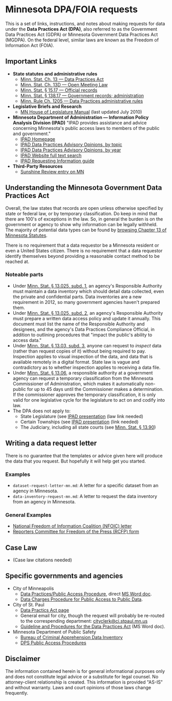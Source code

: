 # Minnesota DPA/FOIA requests

This is a set of links, instructions, and notes about making requests for data under the **Data Practices Act (DPA)**, also referred to as the Government Data Practices Act (GDPA) or Minnesota Government Data Practices Act (MGDPA).  On the federal level, similar laws are known as the Freedom of Information Act (FOIA).


## Important Links

* **State statutes and administrative rules**
    * [Minn. Stat. Ch. 13 — Data Practices Act](https://www.revisor.leg.state.mn.us/statutes/?id=13)
    * [Minn. Stat. Ch. 13D — Open Meeting Law](https://www.revisor.mn.gov/statutes/?id=13D)
    * [Minn. Stat. § 15.17 — Official records](https://www.revisor.mn.gov/statutes/?id=15.17)
    * [Minn. Stat. § 138.17 — Government records; administration](https://www.revisor.mn.gov/statutes/?id=138.17)
    * [Minn. Rule Ch. 1205 — Data Practices administrative rules](https://www.revisor.leg.state.mn.us/rules/?id=1205)
* **Legislative Briefs and Research**
    * [MN House of Legislature Manual](http://www.house.leg.state.mn.us/hrd/pubs/dataprac.pdf) (last updated July 2010)
* **Minnesota Department of Administration — Information Policy Analysis Division (IPAD)** "IPAD provides assistance and advice concerning Minnesota's public access laws to members of the public and government."
    * [IPAD Homepage](http://www.ipad.state.mn.us/)
    * [IPAD Data Practices Advisory Opinions, by topic](http://www.ipad.state.mn.us/opinions/)
    * [IPAD Data Practices Advisory Opinions, by year](http://www.ipad.state.mn.us/docs/opslistbyyear.html)
    * [IPAD Website full text search](http://search.state.mn.us/ipad/)
    * [IPAD Requesting Information guide](http://www.ipad.state.mn.us/docs/datarequestmain.html)
* **Third-Party Resources**
    * [Sunshine Review entry on MN](http://sunshinereview.org/index.php/Minnesota_Data_Practices_Act)

## Understanding the Minnesota Government Data Practices Act

Overall, the law states that records are open unless otherwise specified by state or federal law, or by temporary classification.  Do keep in mind that there are 100's of exceptions in the law.  So, in general the burden is on the government or agency to show why information can be legally withheld.  The majority of potential data types can be found by [browsing Chapter 13 of Minnesota Statutes](https://www.revisor.mn.gov/statutes/?id=13).

There is no requirement that a data requestor be a Minnesota resident or even a United States citizen.  There is no requirement that a data requestor identify themselves beyond providing a reasonable contact method to be reached at.

### Noteable parts

* Under [Minn. Stat. § 13.025, subd. 1](https://www.revisor.leg.state.mn.us/statutes/?id=13.025), an agency's Responsible Authority must maintain a data inventory which should detail data collected, even the private and confidential parts. Data inventories are a new requirement in 2012, so many government agencies haven't prepared them.
* Under [Minn. Stat. § 13.025, subd. 2](https://www.revisor.leg.state.mn.us/statutes/?id=13.025), an agency's Responsible Authority must prepare a written data access policy and update it annually. This document must list the name of the Responsible Authority and designees, and the agency's Data Practices Compliance Official, in addition to outlining procedures that "impact the public's ability to access data."
* Under [Minn. Stat. § 13.03, subd. 3](https://www.revisor.mn.gov/statutes/?id=13.03), anyone can request to *inspect* data (rather than request copies of it) without being required to pay. Inspection applies to visual inspection of the data, and data that is available remotely in a digital format.  State law is vague and contradictory as to whether inspection applies to receiving a data file.
* Under [Minn. Stat. § 13.06](https://www.revisor.mn.gov/statutes/?id=13.06), a responsible authority at a government agency can request a temporary classification from the Minnesota Commissioner of Administration, which makes it automatically non-public for up to 45 days until the Commissioner makes a determination.  If the commissioner approves the temporary classification, it is only valid for one legislative cycle for the legislature to act on and codify into law.
* The DPA does not apply to:
    * State Legislature (see [IPAD presentation](http://www.ipad.state.mn.us/docs/Can%20I%20ask%20for%20that.pdf) (law link needed)
    * Certain Townships (see [IPAD presentation](http://www.ipad.state.mn.us/docs/Can%20I%20ask%20for%20that.pdf) (link needed)
    * The Judiciary, including all state courts (see [Minn. Stat. § 13.90](https://www.revisor.leg.state.mn.us/statutes/?id=13.90#stat.13.90))

## Writing a data request letter

There is no guarantee that the templates or advice given here will produce the data that you request.  But hopefully it will help get you started.

### Examples

* ```dataset-request-letter-mn.md```: A letter for a specific dataset from an agency in Minnesota.
* ```data-inventory-request-mn.md```: A letter to request the data inventory from an agency in Minnesota.

### General Examples

* [National Freedom of Information Coalition (NFOIC) letter](http://www.nfoic.org/minnesota-sample-foia-request)
* [Reporters Committee for Freedom of the Press (RCFP) form](http://www.rcfp.org/foia-letter-generator-state?state=Minnesota)

## Case Law

* (Case law citations needed)

## Specific governments and agencies

* City of Minneapolis
    * [Data Practices/Public Access Procedure](http://www.minneapolismn.gov/policies/policies_public-access-cover), direct [MS Word doc](http://www.minneapolismn.gov/www/groups/public/@clerk/documents/webcontent/convert_255906.doc).
    * [Data Charges Procedure for Public Access to Public Data](http://www.minneapolismn.gov/council/procedures/council_procedures_data-charge-guidelines).
* City of St. Paul
    * [Data Practics Act page](http://www.stpaul.gov/index.aspx?NID=187)
    * General email for city, though the request will probably be re-routed to the correspending department: [cityclerk@ci.stpaul.mn.us](mailto:cityclerk@ci.stpaul.mn.us)
    * [Guideline and Procedures for the Data Practices Act](http://www.stpaul.gov/DocumentCenter/Home/View/19805) (MS Word doc).
* Minnesota Department of Public Safety
    * [Bureau of Criminal Apprehension Data Inventory](https://dps.mn.gov/divisions/bca/Documents/Data%20Inventory%20080112.pdf)
    * [DPS Public Access Procedures](https://dps.mn.gov/Documents/public-access-to-data.pdf)
    
## Disclaimer

The information contained herein is for general informational purposes only and does not constitute legal advice or a substitute for legal counsel. No attorney-client relationship is created. This information is provided "AS-IS" and without warranty. Laws and court opinions of those laws change frequently.

